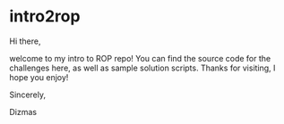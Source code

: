 # intro2rop
Hi there, 

welcome to my intro to ROP repo!
You can find the source code for the challenges here, as well as sample solution scripts.
Thanks for visiting, I hope you enjoy!

Sincerely,

Dizmas
